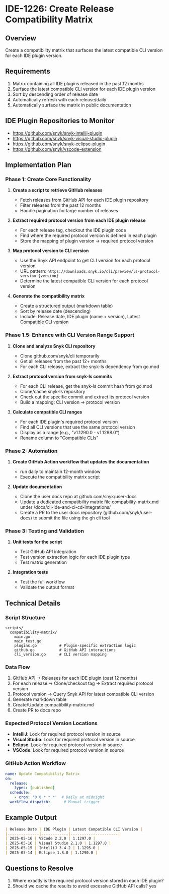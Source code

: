 # IDE-1226: Create Release Compatibility Matrix

## Overview
Create a compatibility matrix that surfaces the latest compatible CLI version for each IDE plugin version.

## Requirements
1. Matrix containing all IDE plugins released in the past 12 months
2. Surface the latest compatible CLI version for each IDE plugin version
3. Sort by descending order of release date
4. Automatically refresh with each release/daily
5. Automatically surface the matrix in public documentation

## IDE Plugin Repositories to Monitor
- https://github.com/snyk/snyk-intellij-plugin
- https://github.com/snyk/snyk-visual-studio-plugin
- https://github.com/snyk/snyk-eclipse-plugin
- https://github.com/snyk/vscode-extension

## Implementation Plan

### Phase 1: Create Core Functionality
1. **Create a script to retrieve GitHub releases**
   - Fetch releases from GitHub API for each IDE plugin repository
   - Filter releases from the past 12 months
   - Handle pagination for large number of releases
   
2. **Extract required protocol version from each IDE plugin release**
   - For each release tag, checkout the IDE plugin code
   - Find where the required protocol version is defined in each plugin
   - Store the mapping of plugin version -> required protocol version

3. **Map protocol version to CLI version**
   - Use the Snyk API endpoint to get CLI version for each protocol version
   - URL pattern: `https://downloads.snyk.io/cli/preview/ls-protocol-version-{version}`
   - Determine the latest compatible CLI version for each protocol version

4. **Generate the compatibility matrix**
   - Create a structured output (markdown table)
   - Sort by release date (descending)
   - Include: Release date, IDE plugin (name + version), Latest Compatible CLI version

### Phase 1.5: Enhance with CLI Version Range Support
1. **Clone and analyze Snyk CLI repository**
   - Clone github.com/snyk/cli temporarily
   - Get all releases from the past 12+ months
   - For each CLI release, extract the snyk-ls dependency from go.mod
   
2. **Extract protocol version from snyk-ls commits**
   - For each CLI release, get the snyk-ls commit hash from go.mod
   - Clone/cache snyk-ls repository
   - Check out the specific commit and extract its protocol version
   - Build a mapping: CLI version -> protocol version

3. **Calculate compatible CLI ranges**
   - For each IDE plugin's required protocol version
   - Find all CLI versions that use the same protocol version
   - Display as a range (e.g., "v1.1290.0 - v1.1298.0")
   - Rename column to "Compatible CLIs"

### Phase 2: Automation
1. **Create GitHub Action workflow that updates the documentation**   
   - run daily to maintain 12-month window
   - Execute the compatibility matrix script

2. **Update documentation**
   - Clone the user docs repo at github.com/snyk/user-docs
   - Update a dedicated compatibility matrix file compability-matrix.md under /docs/cli-ide-and-ci-cd-integrations/
   - Create a PR to the user docs repository (github.com/snyk/user-docs) to submit the file using the gh cli tool

### Phase 3: Testing and Validation
1. **Unit tests for the script**
   - Test GitHub API integration
   - Test version extraction logic for each IDE plugin type
   - Test matrix generation

2. **Integration tests**
   - Test the full workflow
   - Validate the output format

## Technical Details

### Script Structure
```
scripts/
  compatibility-matrix/
    main.go
    main_test.go
    plugins.go          # Plugin-specific extraction logic
    github.go           # GitHub API interactions
    cli_version.go      # CLI version mapping
```

### Data Flow
1. GitHub API → Releases for each IDE plugin (past 12 months)
2. For each release → Clone/checkout tag → Extract required protocol version
3. Protocol version → Query Snyk API for latest compatible CLI version
4. Generate markdown table
5. Create/Update compatibility-matrix.md
6. Create PR to docs repo

### Expected Protocol Version Locations
- **IntelliJ**: Look for required protocol version in source
- **Visual Studio**: Look for required protocol version in source
- **Eclipse**: Look for required protocol version in source
- **VSCode**: Look for required protocol version in source

### GitHub Action Workflow
```yaml
name: Update Compatibility Matrix
on:
  release:
    types: [published]
  schedule:
    - cron: '0 0 * * *'  # Daily at midnight
  workflow_dispatch:      # Manual trigger
```

## Example Output
```markdown
| Release Date | IDE Plugin | Latest Compatible CLI Version |
|--------------|------------|---------------------|
| 2025-05-16 | VSCode 2.2.0 | 1.1297.0 |
| 2025-05-16 | Visual Studio 2.1.0 | 1.1297.0 |
| 2025-05-15 | IntelliJ 3.4.2 | 1.1295.0 |
| 2025-05-14 | Eclipse 1.8.0 | 1.1290.0 |
```

## Questions to Resolve
1. Where exactly is the required protocol version stored in each IDE plugin?
2. Should we cache the results to avoid excessive GitHub API calls? yes